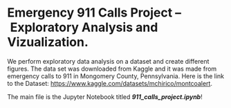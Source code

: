 # Emergency 911 Calls Project – Exploratory Analysis and Vizualization.
We perform exploratory data analysis on a dataset and create different figures. 
The data set was downloaded from Kaggle and it was made from emergency calls to 911 in Mongomery County, Pennsylvania. 
Here is the link to the Dataset: https://www.kaggle.com/datasets/mchirico/montcoalert.

The main file is the Jupyter Notebook titled ***911_calls_project.ipynb***!

